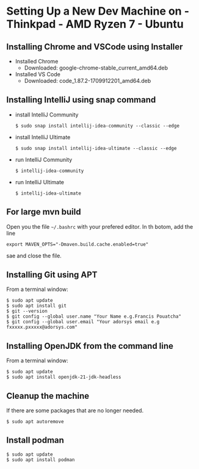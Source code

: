 # Setting Up a New Dev Machine on - Thinkpad - AMD Ryzen 7 - Ubuntu

## Installing Chrome and VSCode using Installer
- Installed Chrome
  - Downloaded: google-chrome-stable_current_amd64.deb
- Installed VS Code
  - Downloaded: code_1.87.2-1709912201_amd64.deb
 
## Installing IntelliJ using snap command
- install IntelliJ Community
    ```
    $ sudo snap install intellij-idea-community --classic --edge
    ```
- install IntelliJ Ultimate
    ```
    $ sudo snap install intellij-idea-ultimate --classic --edge
    ```
- run IntelliJ Community
    ```
    $ intellij-idea-community
    ```
- run IntelliJ Ultimate
    ```
    $ intellij-idea-ultimate
    ```
  
 ## For large mvn build
 Open you the file ```~/.bashrc``` with your prefered editor. In th botom, add the line
 ```
export MAVEN_OPTS="-Dmaven.build.cache.enabled=true"
```
sae and close the file.

## Installing Git using APT
From a terminal window:
```
$ sudo apt update
$ sudo apt install git
$ git --version
$ git config --global user.name "Your Name e.g.Francis Pouatcha"
$ git config --global user.email "Your adorsys email e.g fxxxxx.pxxxxx@adorsys.com"
```

## Installing OpenJDK from the command line
From a terminal window:
```
$ sudo apt update
$ sudo apt install openjdk-21-jdk-headless
```

## Cleanup the machine
If there are some packages that are no longer needed.
```
$ sudo apt autoremove
```

## Install podman
```
$ sudo apt update
$ sudo apt install podman
```

